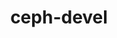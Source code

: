 ---
link_name: ceph-devel
project_project_url: https://github.com/ceph/ceph/commit/
title: ceph-devel
---
